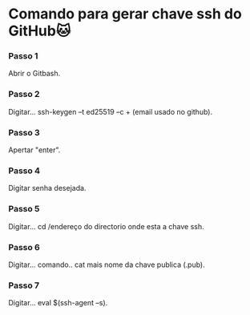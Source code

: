 # Comando para gerar chave ssh do GitHub:cat:

### Passo 1

Abrir o Gitbash.

### Passo 2

Digitar... ssh-keygen –t ed25519 –c + (email usado no github).

### Passo 3 

Apertar "enter".

### Passo 4

Digitar senha desejada.

### Passo 5

Digitar... cd /endereço do directorio onde esta a chave ssh.

### Passo 6

Digitar... comando.. cat mais nome da chave publica (.pub).

### Passo 7

Digitar... eval $(ssh-agent –s).
